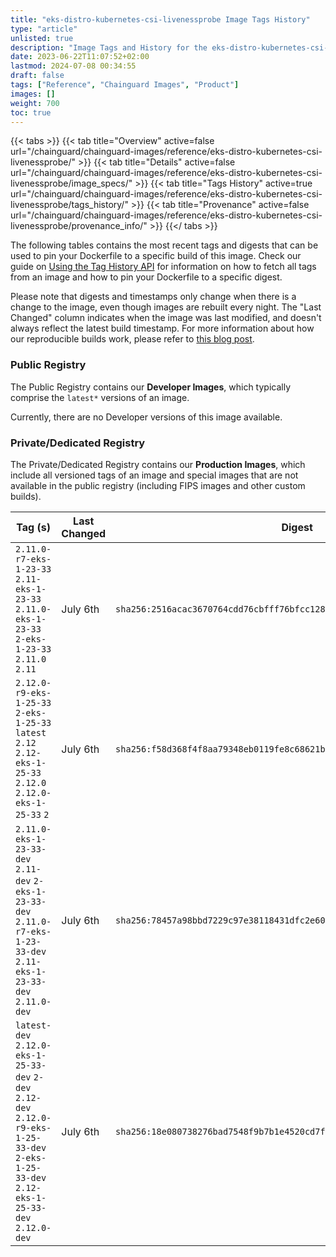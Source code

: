 ```yaml
---
title: "eks-distro-kubernetes-csi-livenessprobe Image Tags History"
type: "article"
unlisted: true
description: "Image Tags and History for the eks-distro-kubernetes-csi-livenessprobe Chainguard Image"
date: 2023-06-22T11:07:52+02:00
lastmod: 2024-07-08 00:34:55
draft: false
tags: ["Reference", "Chainguard Images", "Product"]
images: []
weight: 700
toc: true
---
```


{{< tabs >}}
{{< tab title="Overview" active=false url="/chainguard/chainguard-images/reference/eks-distro-kubernetes-csi-livenessprobe/" >}}
{{< tab title="Details" active=false url="/chainguard/chainguard-images/reference/eks-distro-kubernetes-csi-livenessprobe/image_specs/" >}}
{{< tab title="Tags History" active=true url="/chainguard/chainguard-images/reference/eks-distro-kubernetes-csi-livenessprobe/tags_history/" >}}
{{< tab title="Provenance" active=false url="/chainguard/chainguard-images/reference/eks-distro-kubernetes-csi-livenessprobe/provenance_info/" >}}
{{</ tabs >}}

The following tables contains the most recent tags and digests that can be used to pin your Dockerfile to a specific build of this image. Check our guide on [Using the Tag History API](/chainguard/chainguard-images/using-the-tag-history-api/) for information on how to fetch all tags from an image and how to pin your Dockerfile to a specific digest.

Please note that digests and timestamps only change when there is a change to the image, even though images are rebuilt every night. The "Last Changed" column indicates when the image was last modified, and doesn't always reflect the latest build timestamp. For more information about how our reproducible builds work, please refer to [this blog post](https://www.chainguard.dev/unchained/reproducing-chainguards-reproducible-image-builds).

### Public Registry
The Public Registry contains our **Developer Images**, which typically comprise the `latest*` versions of an image.

Currently, there are no Developer versions of this image available.

### Private/Dedicated Registry
The Private/Dedicated Registry contains our **Production Images**, which include all versioned tags of an image and special images that are not available in the public registry (including FIPS images and other custom builds).

| Tag (s)                                                                                                                                       | Last Changed | Digest                                                                    |
|-----------------------------------------------------------------------------------------------------------------------------------------------|--------------|---------------------------------------------------------------------------|
|  `2.11.0-r7-eks-1-23-33` `2.11-eks-1-23-33` `2.11.0-eks-1-23-33` `2-eks-1-23-33` `2.11.0` `2.11`                                              | July 6th     | `sha256:2516acac3670764cdd76cbfff76bfcc1287b11b9b7b87efa34a0d873930bc28f` |
|  `2.12.0-r9-eks-1-25-33` `2-eks-1-25-33` `latest` `2.12` `2.12-eks-1-25-33` `2.12.0` `2.12.0-eks-1-25-33` `2`                                 | July 6th     | `sha256:f58d368f4f8aa79348eb0119fe8c68621b316bf86592560f60534a45fa28912a` |
|  `2.11.0-eks-1-23-33-dev` `2.11-dev` `2-eks-1-23-33-dev` `2.11.0-r7-eks-1-23-33-dev` `2.11-eks-1-23-33-dev` `2.11.0-dev`                      | July 6th     | `sha256:78457a98bbd7229c97e38118431dfc2e60f31d533d5433b8fe0d3b525195cd99` |
|  `latest-dev` `2.12.0-eks-1-25-33-dev` `2-dev` `2.12-dev` `2.12.0-r9-eks-1-25-33-dev` `2-eks-1-25-33-dev` `2.12-eks-1-25-33-dev` `2.12.0-dev` | July 6th     | `sha256:18e080738276bad7548f9b7b1e4520cd7fed6faefd73c8493a416ad29ea65fac` |

